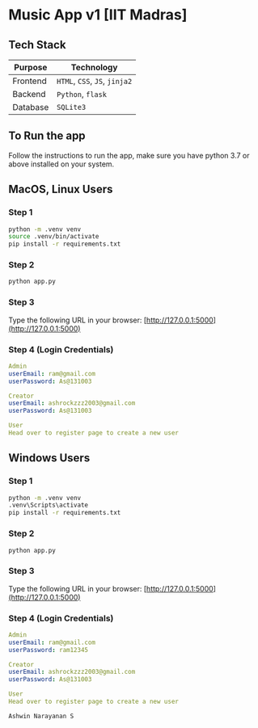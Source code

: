 # Music App v1 [IIT Madras]

## Tech Stack

| Purpose | Technology |
| --- | --- |
| Frontend | `HTML`, `CSS`, `JS`, `jinja2` |
| Backend | `Python`, `flask` |
| Database | `SQLite3` |

## To Run the app

Follow the instructions to run the app, make sure you have python 3.7 or above installed on your system.

## MacOS, Linux Users

### Step 1

```bash
python -m .venv venv
source .venv/bin/activate
pip install -r requirements.txt
```

### Step 2

```bash
python app.py
```

### Step 3

Type the following URL in your browser: [http://127.0.0.1:5000](http://127.0.0.1:5000)

### Step 4 (Login Credentials)

```yaml
Admin
userEmail: ram@gmail.com
userPassword: As@131003

Creator
userEmail: ashrockzzz2003@gmail.com
userPassword: As@131003

User
Head over to register page to create a new user
```

## Windows Users

### Step 1

```bash
python -m .venv venv
.venv\Scripts\activate
pip install -r requirements.txt
```

### Step 2

```bash
python app.py
```

### Step 3

Type the following URL in your browser: [http://127.0.0.1:5000](http://127.0.0.1:5000)

### Step 4 (Login Credentials)

```yaml
Admin
userEmail: ram@gmail.com
userPassword: ram12345

Creator
userEmail: ashrockzzz2003@gmail.com
userPassword: As@131003

User
Head over to register page to create a new user
```



`Ashwin Narayanan S`
